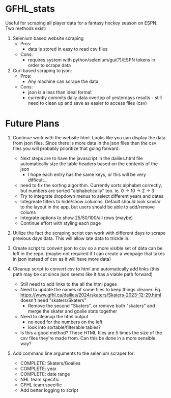 # GFHL_stats
Useful for scraping all player data for a fantasy hockey season on ESPN.
Two methods exist:
 1. Selenium based website scraping
    - Pros:
      - data is stored in easy to read csv files
    - Cons:
      - requires system with python/selenium/gui(?)/ESPN tokens in order to scrape data 
 3. Curl based scraping to json:
    - Pros:
      - Any machine can scrape the data
    - Cons:
      - json is a less than ideal format
      - currently commits daily data overtop of yesterdays results - still need to clean up and save as easier to access files (csv)

# Future Plans
1. Continue work with the website html. Looks like you can display the data from json files. Since there is more data in the json files than the csv files you will probably prioritize that going forward.
   - Next steps are to have the javascript in the dailies.html file automatically size the table headers based on the contents of the json
     - I hope each entry has the same keys, or this will be very difficult...
   - need to fix the sorting algorithm. Currently sorts alphabet correctly, but numbers are sorted "alphabetically" too. ie. 0 -> 10 -> 2 -> 3
   - Try to integrate dropdown menus to select different years and dates
   - Integreate filters to hide/show columns. Default should look similar to the layout in the app, but users should be able to add/remove colums
   - integrate options to show 25/50/100/all rows (maybe)
   - Continue effort with styling each page

3. Utilize the fact the scraping script can work with different days to scrape previous days data. This will allow late data to trickle in.

4. Create script to convert json to csv so a more visible set of data can be left in the repo. (maybe not required if I can create a webpage that takes in json instead of csv as it will have more data)

5. Cleanup script to convert csv to html and automatically add links (this path may be cut since json seems like it has a viable path forward)
   - Still need to add links to the all the html pages
   - Need to update the names of some files to keep things cleaner. Eg. https://www.gfhl.ca/dailies/2024/skaters/Skaters-2023-12-29.html doesn't need "skaters/Skaters"
     - Remove the second "Skaters", or remove both "skaters" and merge the skater and goalie stats together
   - Need to cleanup the html output
     - no need for the numbers on the left
     - look into sortable/filterable tables?
   - Is this a good method? These HTML files are 5 times the size of the csv files they're made from. Can this be done in a more sensible way?

6. Add command line arguments to the selenium scraper for:
   - COMPLETE: Skaters/Goalies
   - COMPLETE: year
   - COMPLETE: date range
   - NHL team specific
   - GFHL team specific
   - Add better logging to script
